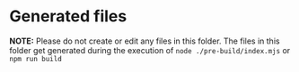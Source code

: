 # Generated files

**NOTE:** Please do not create or edit any files in this folder. The files in this folder get generated during the execution of `node ./pre-build/index.mjs` or `npm run build`
